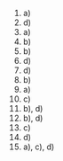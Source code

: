 1. a)
2. d)
3. a)
4. b)
5. b)
6. d)
7. d)
8. b)
9. a)
10. c)
11. b), d)
12. b), d)
13. c)
14. d)
15. a), c), d)